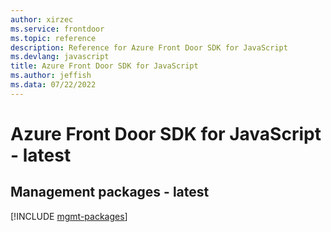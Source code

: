 ```yaml
---
author: xirzec
ms.service: frontdoor
ms.topic: reference
description: Reference for Azure Front Door SDK for JavaScript
ms.devlang: javascript
title: Azure Front Door SDK for JavaScript
ms.author: jeffish
ms.data: 07/22/2022
---
```

# Azure Front Door SDK for JavaScript - latest

## Management packages - latest
[!INCLUDE [mgmt-packages](front-door-mgmt-index.md)]